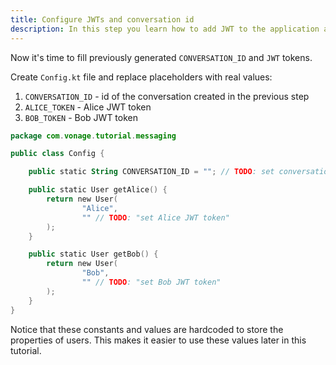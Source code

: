 ```yaml
---
title: Configure JWTs and conversation id
description: In this step you learn how to add JWT to the application and set the conversation id.
---
```


Now it's time to fill previously generated `CONVERSATION_ID` and `JWT` tokens.

Create `Config.kt` file and replace placeholders with real values:

1. `CONVERSATION_ID` - id of the conversation created in the previous step
2. `ALICE_TOKEN` - Alice JWT token
3. `BOB_TOKEN` - Bob JWT token


```kotlin
package com.vonage.tutorial.messaging

public class Config {

    public static String CONVERSATION_ID = ""; // TODO: set conversation Id

    public static User getAlice() {
        return new User(
                "Alice",
                "" // TODO: "set Alice JWT token"
        );
    }

    public static User getBob() {
        return new User(
                "Bob",
                "" // TODO: "set Bob JWT token"
        );
    }
}
```

Notice that these constants and values are hardcoded to store the properties of users. This makes it easier to use these values later in this tutorial.